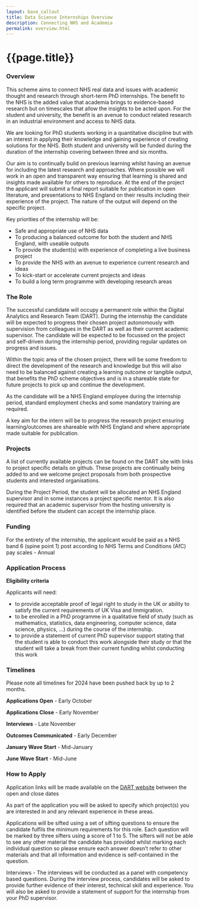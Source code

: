 ```yaml
---
layout: base_callout
title: Data Science Internships Overview
description: Connecting NHS and Academia
permalink: overview.html
---
```


# {{page.title}}

### Overview

This scheme aims to connect NHS real data and issues with academic thought and research through short-term PhD internships.  The benefit to the NHS is the added value that academia brings to evidence-based research but on timescales that allow the insights to be acted upon.  For the student and university, the benefit is an avenue to conduct related research in an industrial environment and access to NHS data.

We are looking for PhD students working in a quantitative discipline but with an interest in applying their knowledge and gaining experience of creating solutions for the NHS.  Both student and university will be funded during the duration of the internship covering between three and six months. 

Our aim is to continually build on previous learning whilst having an avenue for including the latest research and approaches.  Where possible we will work in an open and transparent way ensuring that learning is shared and insights made available for others to reproduce.  At the end of the project the applicant will submit a final report suitable for publication in open literature, and presentations to NHS England on their results including their experience of the project.  The nature of the output will depend on the specific project.

Key priorities of the internship will be:
- Safe and appropriate use of NHS data
- To producing a balanced outcome for both the student and NHS England, with useable outputs 
- To provide the student(s) with experience of completing a live business project
- To provide the NHS with an avenue to experience current research and ideas
- To kick-start or accelerate current projects and ideas 
- To build a long term programme with developing research areas

### The Role

The successful candidate will occupy a permanent role within the Digital Analytics and Research Team (DART).   During the internship the candidate will be expected to progress their chosen project autonomously with supervision from colleagues in the DART as well as their current academic supervisor.   The candidate will be expected to be focussed on the project and self-driven during the internship period, providing regular updates on progress and issues. 

Within the topic area of the chosen project, there will be some freedom to direct the development of the research and knowledge but this will also need to be balanced against creating a learning outcome or tangible output, that benefits the PhD scheme objectives and is in a shareable state for future projects to pick up and continue the development.

As the candidate will be a NHS England employee during the internship period, standard employment checks and some mandatory training are required.

A key aim for the intern will be to progress the research project ensuring learning/outcomes are shareable with NHS England and where appropriate made suitable for publication. 

### Projects

A list of currently available projects can be found on the DART site with links to project specific details on github.  These projects are continually being added to and we welcome project proposals from both prospective students and interested organisations.  

During the Project Period, the student will be allocated an NHS England supervisor and in some instances a project specific mentor.   It is also required that an academic supervisor from the hosting university is identified before the student can accept the internship place.  

### Funding
For the entirety of the internship, the applicant would be paid as a NHS band 6 (spine point 1) post according to NHS Terms and Conditions (AfC) pay scales - Annual
  
### Application Process

**Eligibility criteria**

Applicants will need: 
- to provide acceptable proof of legal right to study in the UK or ability to satisfy the current requirements of UK Visa and Immigration. 
- to be enrolled in a PhD programme in a qualitative field of study (such as mathematics, statistics, data engineering, computer science, data science, physics, ...) during the course of the internship.
- to provide a statement of current PhD supervisor support stating that the student is able to conduct this work alongside their study or that the student will take a break from their current funding whilst conducting this work

### Timelines 
Please note all timelines for 2024 have been pushed back by up to 2 months. 

**Applications Open** - Early October

**Applications Close** - Early November

**Interviews** - Late November

**Outcomes Communicated** - Early December

**January Wave Start** - Mid-January

**June Wave Start** - Mid-June

### How to Apply

Application links will be made available on the [DART website](https://www.nhsx.nhs.uk/key-tools-and-info/nhsx-analytics-unit/apply-for-nhsx-analytics-unit-internship/) between the open and close dates

As part of the application you will be asked to specify which project(s) you are interested in and any relevant experience in these areas.

Applications will be sifted using a set of sifting questions to ensure the candidate fulfils the minimum requirements for this role.   Each question will be marked by three sifters using a score of 1 to 5.  The sifters will not be able to see any other material the candidate has provided whilst marking each individual question so please ensure each answer doesn’t refer to other materials and that all information and evidence is self-contained in the question.

Interviews - The interviews will be conducted as a panel with competency based questions. During the interview process, candidates will be asked to provide further evidence of their interest, technical skill and experience.   You will also be asked to provide a statement of support for the internship from your PhD supervisor.

